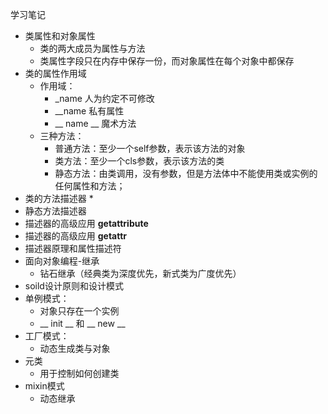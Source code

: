 学习笔记

* 类属性和对象属性
  * 类的两大成员为属性与方法
  * 类属性字段只在内存中保存一份，而对象属性在每个对象中都保存
* 类的属性作用域
  * 作用域：
    * _name	人为约定不可修改
    * __name   私有属性
    * __ name __     魔术方法
  * 三种方法：
    * 普通方法：至少一个self参数，表示该方法的对象
    * 类方法：至少一个cls参数，表示该方法的类
    * 静态方法：由类调用，没有参数，但是方法体中不能使用类或实例的任何属性和方法；
* 类的方法描述器
  * 
* 静态方法描述器
* 描述器的高级应用 __getattribute__
* 描述器的高级应用 __getattr__
* 描述器原理和属性描述符
* 面向对象编程-继承
  * 钻石继承（经典类为深度优先，新式类为广度优先）
* soild设计原则和设计模式
* 单例模式：
  * 对象只存在一个实例
  * __ init __ 和 __ new __
* 工厂模式：
  * 动态生成类与对象
* 元类
  * 用于控制如何创建类
* mixin模式
  * 动态继承